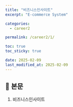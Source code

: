 ```yaml
---
title: "비즈니스인사이트"
excerpt: "E-commerce System"

categories:
  - career2

permalink: /career2/1/

toc: true
toc_sticky: true

date: 2025-02-09
last_modified_at: 2025-02-09
---
```


## 🦥 본문

1. 비즈니스인사이트
